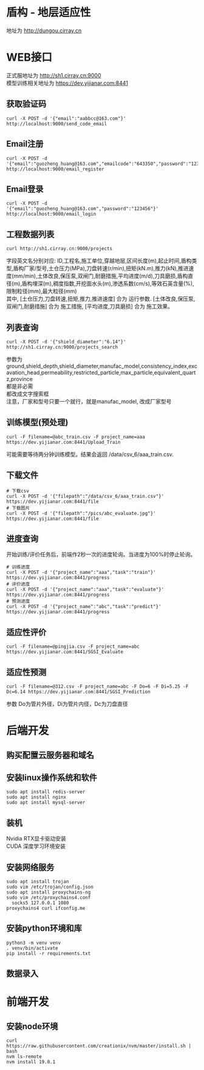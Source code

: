 # 盾构 - 地层适应性
地址为 http://dungou.cirray.cn

# WEB接口
正式服地址为 http://sh1.cirray.cn:9000  
模型训练相关地址为 https://dev.yijianar.com:8441
## 获取验证码
```shell
curl -X POST -d '{"email":"aabbcc@163.com"}' http://localhost:9000/send_code_email
```
## Email注册
```shell
curl -X POST -d '{"email":"guozheng_huang@163.com","emailcode":"643350","password":"123456"}' http://localhost:9000/email_register
```
## Email登录
```shell
curl -X POST -d '{"email":"guozheng_huang@163.com","password":"123456"}' http://localhost:9000/email_login
```
## 工程数据列表
```shell
curl http://sh1.cirray.cn:9000/projects
```
字段英文名分别对应: ID,工程名,施工单位,穿越地层,区间长度(m),起止时间,盾构类型,盾构厂家/型号,土仓压力(MPa),刀盘转速(r/min),扭矩(kN.m),推力(kN),推进速度(mm/min),土体改良,保压泵,双闸门,耐磨措施,平均进度(m/d),刀具磨损,盾构直径(m),盾构埋深(m),稠度指数,开挖面水头(m),渗透系数(cm/s),等效石英含量(%),限制粒径(mm),最大粒径(mm)  
其中, [土仓压力,刀盘转速,扭矩,推力,推进速度] 合为 运行参数. [土体改良,保压泵,双闸门,耐磨措施] 合为 施工措施, [平均进度,刀具磨损] 合为 施工效果。
## 列表查询
```shell
curl -X POST -d '{"shield_diameter":"6.14"}' http://sh1.cirray.cn:9000/projects_search
```
参数为 ground,shield_depth,shield_diameter,manufac_model,consistency_index,excavation_head,permeability,restricted_particle,max_particle,equivalent_quartz,province  
都是非必需  
都改成文字搜索框  
注意，厂家和型号只要一个就行，就是manufac_model, 改成厂家型号
## 训练模型(预处理)
```shell
curl -F filename=@abc_train.csv -F project_name=aaa https://dev.yijianar.com:8441/Upload_Train
```
可能需要等待两分钟训练模型。结果会返回 /data/csv_6/aaa_train.csv. 
## 下载文件
```shell
# 下载csv
curl -X POST -d '{"filepath":"/data/csv_6/aaa_train.csv"}' https://dev.yijianar.com:8441/file
# 下载图片
curl -X POST -d '{"filepath":"/pics/abc_evaluate.jpg"}' https://dev.yijianar.com:8441/file
```
## 进度查询
开始训练/评价任务后，前端作2秒一次的进度轮询。当进度为100%时停止轮询。
```shell
# 训练进度
curl -X POST -d '{"project_name":"aaa","task":"train"}' https://dev.yijianar.com:8441/progress
# 评价进度
curl -X POST -d '{"project_name":"aaa","task":"evaluate"}' https://dev.yijianar.com:8441/progress
# 预测进度
curl -X POST -d '{"project_name":"abc","task":"predict"}' https://dev.yijianar.com:8441/progress
```
## 适应性评价
```shell
curl -F filename=@pingjia.csv -F project_name=abc https://dev.yijianar.com:8441/SGSI_Evaluate
```
## 适应性预测
```shell
curl -F filename=@312.csv -F project_name=abc -F Do=6 -F Di=5.25 -F Dc=6.14 https://dev.yijianar.com:8441/SGSI_Prediction
```
参数 Do为管片外径，Di为管片内径，Dc为刀盘直径

# 后端开发
## 购买配置云服务器和域名
## 安装linux操作系统和软件
```shell
sudo apt install redis-server
sudo apt install nginx
sudo apt install mysql-server
```
## 装机
Nvidia RTX显卡驱动安装  
CUDA 深度学习环境安装
## 安装网络服务
```shell
sudo apt install trojan
sudo vim /etc/trojan/config.json
sudo apt install proxychains-ng
sudo vim /etc/proxychains4.conf
  socks5 127.0.0.1 1080
proxychains4 curl ifconfig.me
```
## 安装python环境和库
```shell
python3 -m venv venv
. venv/bin/activate
pip install -r requirements.txt
```
## 数据录入

# 前端开发
## 安装node环境
```shell
curl https://raw.githubusercontent.com/creationix/nvm/master/install.sh | bash
nvm ls-remote
nvm install 19.0.1
```
